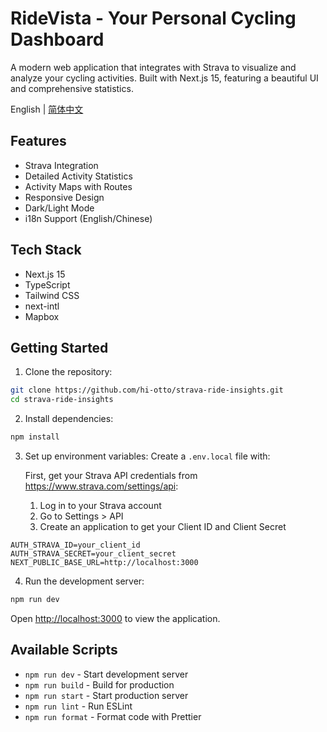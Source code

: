 # RideVista - Your Personal Cycling Dashboard

A modern web application that integrates with Strava to visualize and analyze your cycling activities. Built with Next.js 15, featuring a beautiful UI and comprehensive statistics.

English | [简体中文](./README.zh-CN.md)

## Features

- Strava Integration
- Detailed Activity Statistics
- Activity Maps with Routes
- Responsive Design
- Dark/Light Mode
- i18n Support (English/Chinese)

## Tech Stack

- Next.js 15
- TypeScript
- Tailwind CSS
- next-intl
- Mapbox

## Getting Started

1. Clone the repository:

```bash
git clone https://github.com/hi-otto/strava-ride-insights.git
cd strava-ride-insights
```

2. Install dependencies:

```bash
npm install
```

3. Set up environment variables:
   Create a `.env.local` file with:

   First, get your Strava API credentials from https://www.strava.com/settings/api:
   1. Log in to your Strava account
   2. Go to Settings > API
   3. Create an application to get your Client ID and Client Secret

```
AUTH_STRAVA_ID=your_client_id
AUTH_STRAVA_SECRET=your_client_secret
NEXT_PUBLIC_BASE_URL=http://localhost:3000
```

4. Run the development server:

```bash
npm run dev
```

Open [http://localhost:3000](http://localhost:3000) to view the application.

## Available Scripts

- `npm run dev` - Start development server
- `npm run build` - Build for production
- `npm run start` - Start production server
- `npm run lint` - Run ESLint
- `npm run format` - Format code with Prettier
